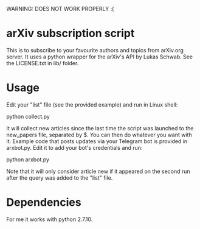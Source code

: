 WARNING: DOES NOT WORK PROPERLY :(

# arXiv subscription script
This is to subscribe to your favourite authors and topics from arXiv.org server.
It uses a python wrapper for the arXiv's API by Lukas Schwab. See the LICENSE.txt in lib/ folder.

# Usage

Edit your "list" file (see the provided example) and run in Linux shell:

python collect.py

It will collect new articles since the last time the script was launched to the new_papers file,
separated by $. You can then do whatever you want with it. Example code that posts updates via your Telegram bot
is provided in arxbot.py. Edit it to add your bot's credentials and run:

python arxbot.py

Note that it will only consider article new if it appeared on the second 
run after the query was added to the "list" file.

# Dependencies

For me it works with python 2.7.10.
